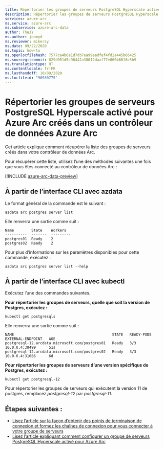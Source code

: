 ```yaml
---
title: Répertorier les groupes de serveurs PostgreSQL Hyperscale activé pour Azure Arc créés dans un contrôleur de données Azure Arc
description: Répertorier les groupes de serveurs PostgreSQL Hyperscale activé pour Azure Arc créés dans un contrôleur de données Azure Arc
services: azure-arc
ms.service: azure-arc
ms.subservice: azure-arc-data
author: TheJY
ms.author: jeanyd
ms.reviewer: mikeray
ms.date: 09/22/2020
ms.topic: how-to
ms.openlocfilehash: 7577ca4b8a1d7db7ea99aadfef4fd2a445b66425
ms.sourcegitcommit: 829d951d5c90442a38012daaf77e86046018e5b9
ms.translationtype: HT
ms.contentlocale: fr-FR
ms.lasthandoff: 10/09/2020
ms.locfileid: "90930775"
---
```

# <a name="list-the-azure-arc-enabled-postgresql-hyperscale-server-groups-created-in-an-azure-arc-data-controller"></a>Répertorier les groupes de serveurs PostgreSQL Hyperscale activé pour Azure Arc créés dans un contrôleur de données Azure Arc

Cet article explique comment récupérer la liste des groupes de serveurs créés dans votre contrôleur de données Arc.

Pour récupérer cette liste, utilisez l’une des méthodes suivantes une fois que vous êtes connecté au contrôleur de données Arc :

[!INCLUDE [azure-arc-data-preview](../../../includes/azure-arc-data-preview.md)]

## <a name="from-cli-with-azdata"></a>À partir de l’interface CLI avec azdata
Le format général de la commande est le suivant :
```console
azdata arc postgres server list
```

Elle renverra une sortie comme suit :
```console
Name        State    Workers
----------  -------  ---------
postgres01  Ready    2
postgres02  Ready    2
```
Pour plus d’informations sur les paramètres disponibles pour cette commande, exécutez :
```console
azdata arc postgres server list --help
```

## <a name="from-cli-with-kubectl"></a>À partir de l’interface CLI avec kubectl
Exécutez l’une des commandes suivantes.

**Pour répertorier les groupes de serveurs, quelle que soit la version de Postgres, exécutez :**
```console
kubectl get postgresqls
```
Elle renverra une sortie comme suit :
```console
NAME                                             STATE   READY-PODS   EXTERNAL-ENDPOINT   AGE
postgresql-12.arcdata.microsoft.com/postgres01   Ready   3/3          10.0.0.4:30499      51s
postgresql-12.arcdata.microsoft.com/postgres02   Ready   3/3          10.0.0.4:31066      6d
```

**Pour répertorier les groupes de serveurs d’une version spécifique de Postgres, exécutez :**
```console
kubectl get postgresql-12
```

Pour répertorier les groupes de serveurs qui exécutent la version 11 de postgres, remplacez _postgresql-12_ par _postgresql-11_.

## <a name="next-steps"></a>Étapes suivantes :

* [Lisez l’article sur la façon d’obtenir des points de terminaison de connexion et formez les chaînes de connexion pour vous connecter à votre groupe de serveurs](get-connection-endpoints-and-connection-strings-postgres-hyperscale.md)
* [Lisez l’article expliquant comment configurer un groupe de serveurs PostgreSQL Hyperscale activé pour Azure Arc](show-configuration-postgresql-hyperscale-server-group.md)
